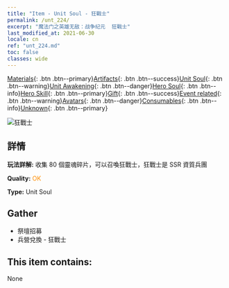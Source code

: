 ```yaml
---
title: "Item - Unit Soul - 狂戰士"
permalink: /unt_224/
excerpt: "魔法门之英雄无敌：战争纪元  狂戰士"
last_modified_at: 2021-06-30
locale: cn
ref: "unt_224.md"
toc: false
classes: wide
---
```

 [Materials](/ItemsCN/){: .btn .btn--primary}[Artifacts](/ItemsCN/Artifacts/){: .btn .btn--success}[Unit Soul](/ItemsCN/UnitSoul/){: .btn .btn--warning}[Unit Awakening](/ItemsCN/UnitAwakening/){: .btn .btn--danger}[Hero Soul](/ItemsCN/HeroSoul/){: .btn .btn--info}[Hero Skill](/ItemsCN/HeroSkill/){: .btn .btn--primary}[Gift](/ItemsCN/Gift/){: .btn .btn--success}[Event related](/ItemsCN/Events/){: .btn .btn--warning}[Avatars](/ItemsCN/Avatars/){: .btn .btn--danger}[Consumables](/ItemsCN/Consumables/){: .btn .btn--info}[Unknown](/ItemsCN/Unknown/){: .btn .btn--primary}

 ![狂戰士](/images/u/ti_kuangzhanshi.jpg)

## 詳情
 **玩法詳解:** 收集 80 個靈魂碎片，可以召喚狂戰士，狂戰士是 SSR 資質兵團

 **Quality:** <span style="color: #FF8C00">OK</span>

 **Type:** Unit Soul

## Gather

*    祭壇招募 
*    兵營兌換 - 狂戰士 

## This item contains:

  None

